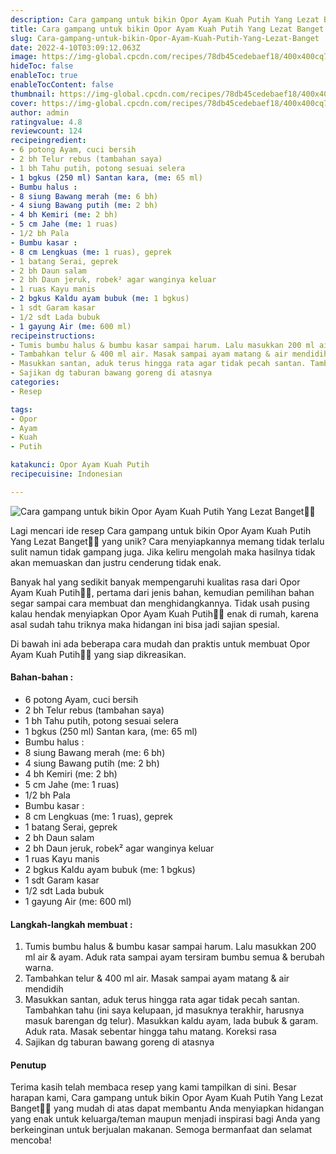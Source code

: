 ```yaml
---
description: Cara gampang untuk bikin Opor Ayam Kuah Putih Yang Lezat Banget"
title: Cara gampang untuk bikin Opor Ayam Kuah Putih Yang Lezat Banget
slug: Cara-gampang-untuk-bikin-Opor-Ayam-Kuah-Putih-Yang-Lezat-Banget
date: 2022-4-10T03:09:12.063Z
image: https://img-global.cpcdn.com/recipes/78db45cedebaef18/400x400cq70/photo.jpg
hideToc: false
enableToc: true
enableTocContent: false
thumbnail: https://img-global.cpcdn.com/recipes/78db45cedebaef18/400x400cq70/photo.jpg
cover: https://img-global.cpcdn.com/recipes/78db45cedebaef18/400x400cq70/photo.jpg
author: admin
ratingvalue: 4.8
reviewcount: 124
recipeingredient:
- 6 potong Ayam, cuci bersih
- 2 bh Telur rebus (tambahan saya)
- 1 bh Tahu putih, potong sesuai selera
- 1 bgkus (250 ml) Santan kara, (me: 65 ml)
- Bumbu halus :
- 8 siung Bawang merah (me: 6 bh)
- 4 siung Bawang putih (me: 2 bh)
- 4 bh Kemiri (me: 2 bh)
- 5 cm Jahe (me: 1 ruas)
- 1/2 bh Pala
- Bumbu kasar :
- 8 cm Lengkuas (me: 1 ruas), geprek
- 1 batang Serai, geprek
- 2 bh Daun salam
- 2 bh Daun jeruk, robek² agar wanginya keluar
- 1 ruas Kayu manis
- 2 bgkus Kaldu ayam bubuk (me: 1 bgkus)
- 1 sdt Garam kasar
- 1/2 sdt Lada bubuk
- 1 gayung Air (me: 600 ml)
recipeinstructions:
- Tumis bumbu halus & bumbu kasar sampai harum. Lalu masukkan 200 ml air & ayam. Aduk rata sampai ayam tersiram bumbu semua & berubah warna.
- Tambahkan telur & 400 ml air. Masak sampai ayam matang & air mendidih
- Masukkan santan, aduk terus hingga rata agar tidak pecah santan. Tambahkan tahu (ini saya kelupaan, jd masuknya terakhir, harusnya masuk barengan dg telur). Masukkan kaldu ayam, lada bubuk & garam. Aduk rata. Masak sebentar hingga tahu matang. Koreksi rasa
- Sajikan dg taburan bawang goreng di atasnya
categories:
- Resep

tags:
- Opor
- Ayam
- Kuah
- Putih

katakunci: Opor Ayam Kuah Putih
recipecuisine: Indonesian

---
```


![Cara gampang untuk bikin Opor Ayam Kuah Putih Yang Lezat Banget👩‍🍳](https://img-global.cpcdn.com/recipes/78db45cedebaef18/400x400cq70/photo.jpg)

Lagi mencari ide resep Cara gampang untuk bikin Opor Ayam Kuah Putih Yang Lezat Banget👩‍🍳 yang unik? Cara menyiapkannya memang tidak terlalu sulit namun tidak gampang juga. Jika keliru mengolah maka hasilnya tidak akan memuaskan dan justru cenderung tidak enak.

Banyak hal yang sedikit banyak mempengaruhi kualitas rasa dari Opor Ayam Kuah Putih👩‍🍳, pertama dari jenis bahan, kemudian pemilihan bahan segar sampai cara membuat dan menghidangkannya. Tidak usah pusing kalau hendak menyiapkan Opor Ayam Kuah Putih👩‍🍳 enak di rumah, karena asal sudah tahu triknya maka hidangan ini bisa jadi sajian spesial.

Di bawah ini ada beberapa cara mudah dan praktis untuk membuat Opor Ayam Kuah Putih👩‍🍳 yang siap dikreasikan.

<!--inarticleads1-->

#### Bahan-bahan :

- 6 potong Ayam, cuci bersih
- 2 bh Telur rebus (tambahan saya)
- 1 bh Tahu putih, potong sesuai selera
- 1 bgkus (250 ml) Santan kara, (me: 65 ml)
- Bumbu halus :
- 8 siung Bawang merah (me: 6 bh)
- 4 siung Bawang putih (me: 2 bh)
- 4 bh Kemiri (me: 2 bh)
- 5 cm Jahe (me: 1 ruas)
- 1/2 bh Pala
- Bumbu kasar :
- 8 cm Lengkuas (me: 1 ruas), geprek
- 1 batang Serai, geprek
- 2 bh Daun salam
- 2 bh Daun jeruk, robek² agar wanginya keluar
- 1 ruas Kayu manis
- 2 bgkus Kaldu ayam bubuk (me: 1 bgkus)
- 1 sdt Garam kasar
- 1/2 sdt Lada bubuk
- 1 gayung Air (me: 600 ml)

<!--inarticleads2-->

#### Langkah-langkah membuat :

1. Tumis bumbu halus & bumbu kasar sampai harum. Lalu masukkan 200 ml air & ayam. Aduk rata sampai ayam tersiram bumbu semua & berubah warna.
1. Tambahkan telur & 400 ml air. Masak sampai ayam matang & air mendidih
1. Masukkan santan, aduk terus hingga rata agar tidak pecah santan. Tambahkan tahu (ini saya kelupaan, jd masuknya terakhir, harusnya masuk barengan dg telur). Masukkan kaldu ayam, lada bubuk & garam. Aduk rata. Masak sebentar hingga tahu matang. Koreksi rasa
1. Sajikan dg taburan bawang goreng di atasnya

#### Penutup

Terima kasih telah membaca resep yang kami tampilkan di sini. Besar harapan kami, Cara gampang untuk bikin Opor Ayam Kuah Putih Yang Lezat Banget👩‍🍳 yang mudah di atas dapat membantu Anda menyiapkan hidangan yang enak untuk keluarga/teman maupun menjadi inspirasi bagi Anda yang berkeinginan untuk berjualan makanan. Semoga bermanfaat dan selamat mencoba!
